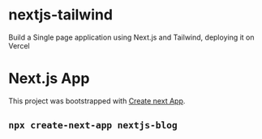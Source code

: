 # nextjs-tailwind
Build a Single page application using Next.js and Tailwind, deploying it on Vercel

# Next.js App
This project was bootstrapped with [Create next App](https://nextjs.org/learn/basics/create-nextjs-app/setup).
## `npx create-next-app nextjs-blog`